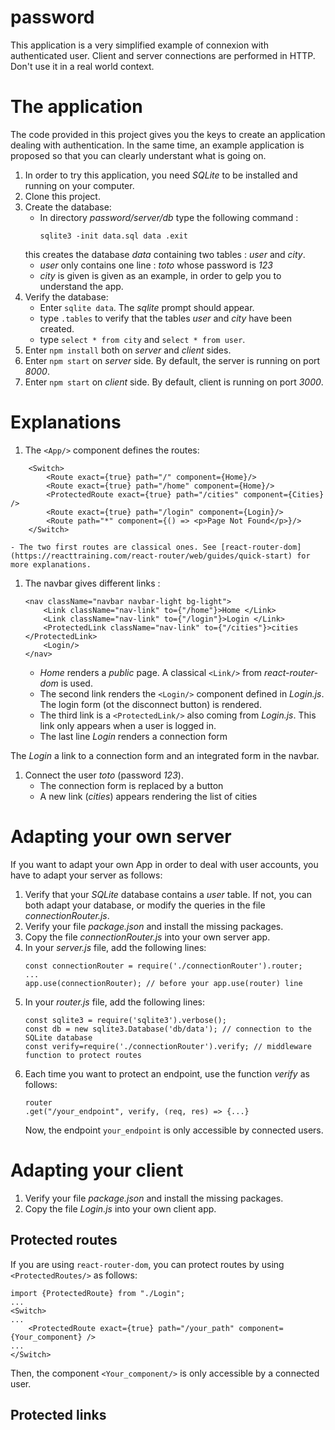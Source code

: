 # password
This application is a very simplified example of connexion with authenticated user. Client and server connections are performed in HTTP. Don't use it in a real world context.

# The application
The code provided in this project gives you the keys to create an application dealing with authentication.
In the same time, an example application is proposed so that you can clearly understant what is going on.

1. In order to try this application, you need *SQLite* to be installed and running on your computer.
1. Clone this project.
1. Create the database:
    - In directory *password/server/db* type the following command :
        ```
        sqlite3 -init data.sql data .exit
        ```
    this creates the database *data* containing two tables : *user* and *city*. 
    - *user* only contains one line : *toto* whose password is *123*
    - *city* is given is given as an example, in order to gelp you to understand the app.
1. Verify the database:
    - Enter `sqlite data`. The *sqlite* prompt should appear.
    - type `.tables` to verify that the tables *user* and *city* have been created.
    - type `select * from city` and `select * from user`.
1. Enter `npm install` both on *server* and *client* sides. 
1. Enter `npm start` on *server* side. By default, the server is running on port *8000*.
1. Enter `npm start` on *client* side. By default, client is running on port *3000*.

# Explanations

1. The `<App/>` component defines the routes:
```
    <Switch>
        <Route exact={true} path="/" component={Home}/>
        <Route exact={true} path="/home" component={Home}/>
        <ProtectedRoute exact={true} path="/cities" component={Cities} />
        <Route exact={true} path="/login" component={Login}/>
        <Route path="*" component={() => <p>Page Not Found</p>}/>
    </Switch>
```

    - The two first routes are classical ones. See [react-router-dom](https://reacttraining.com/react-router/web/guides/quick-start) for more explanations.

1. The navbar gives different links :
    ```
    <nav className="navbar navbar-light bg-light">
        <Link className="nav-link" to={"/home"}>Home </Link>
        <Link className="nav-link" to={"/login"}>Login </Link>
        <ProtectedLink className="nav-link" to={"/cities"}>cities </ProtectedLink>
        <Login/>
    </nav>
    ```
    - *Home* renders a *public* page. A classical `<Link/>` from *react-router-dom* is used.
    - The second link renders the `<Login/>` component defined in *Login.js*. The login form (ot the disconnect button) is rendered.
    - The third link is a `<ProtectedLink/>` also coming from *Login.js*. This link only appears when a user is logged in.
    - The last line *Login* renders a connection form
    
The *Login* a link to a connection form and an integrated form in the navbar.
1. Connect the user *toto* (password *123*).
    - The connection form is replaced by a button
    - A new link (*cities*) appears rendering the list of cities

# Adapting your own server
If you want to adapt your own App in order to deal with user accounts, you have to adapt your server as follows:
1. Verify that your *SQLite* database contains a *user* table. If not, you can both adapt your database, or modify the queries in the  file *connectionRouter.js*.
1. Verify your file *package.json* and install the missing packages.
1. Copy the file *connectionRouter.js* into your own server app.
1. In your *server.js* file, add the following lines:
    ```
    const connectionRouter = require('./connectionRouter').router;
    ...
    app.use(connectionRouter); // before your app.use(router) line
    ```
1. In your *router.js* file, add the following lines:
    ```
    const sqlite3 = require('sqlite3').verbose();
    const db = new sqlite3.Database('db/data'); // connection to the SQLite database
    const verify=require('./connectionRouter').verify; // middleware function to protect routes
    ```
1. Each time you want to protect an endpoint, use the function *verify* as follows:
    ```
    router
    .get("/your_endpoint", verify, (req, res) => {...} 
    ```
    Now, the endpoint `your_endpoint` is only accessible by connected users.

# Adapting your client
1. Verify your file *package.json* and install the missing packages.
1. Copy the file *Login.js* into your own client app.

## Protected routes
If you are using `react-router-dom`, you can protect routes by using `<ProtectedRoutes/>` as follows:
```
import {ProtectedRoute} from "./Login";
...
<Switch>
...
    <ProtectedRoute exact={true} path="/your_path" component={Your_component} />
...
</Switch>
```
Then, the component `<Your_component/>` is only accessible by a connected user.

## Protected links

